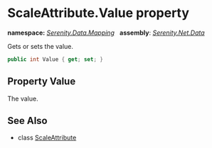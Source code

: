 # ScaleAttribute.Value property
**namespace:** *[Serenity.Data.Mapping](../../README.md#serenity.data.mapping-namespace)*   **assembly**: *[Serenity.Net.Data](../../README.md)*

Gets or sets the value.

```csharp
public int Value { get; set; }
```

## Property Value

The value.

## See Also

* class [ScaleAttribute](../ScaleAttribute.md)